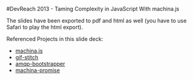 #DevReach 2013 - Taming Complexity in JavaScript With machina.js

The slides have been exported to pdf and html as well (you have to use Safari to play the html export).

Referenced Projects in this slide deck:

* [machina.js](https://github.com/ifandelse/machina.js)
* [gif-stitch](https://github.com/ifandelse/gif-stitch)
* [amqp-bootstrapper](https://github.com/a2labs/amqp-bootstrapper)
* [machina-promise](https://github.com/a2labs/machina.promise)